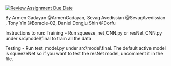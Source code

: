 [![Review Assignment Due Date](https://classroom.github.com/assets/deadline-readme-button-24ddc0f5d75046c5622901739e7c5dd533143b0c8e959d652212380cedb1ea36.svg)](https://classroom.github.com/a/lzU1yAcG)

By Armen Gadayan @ArmenGadayan, Sevag Avedissian @SevagAvedissian , Tony Yin @Boracle-02, Daniel Dongju Shin @Dorfu 


Instructions to run:
Training - Run squeeze_net_CNN.py or resNet_CNN.py under src\model\final to train all the data

Testing - Run test_model.py under src\model\final. The default active model is squeezeNet so if you want to test the resNet model, uncomment it in the file.
